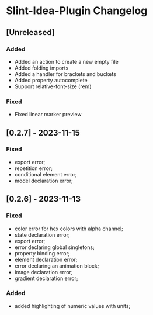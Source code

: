 <!-- Keep a Changelog guide -> https://keepachangelog.com -->

# Slint-Idea-Plugin Changelog

## [Unreleased]

### Added
- Added an action to create a new empty file
- Added folding imports
- Added a handler for brackets and buckets
- Added property autocomplete
- Support relative-font-size (rem) 

### Fixed
- Fixed linear marker preview

## [0.2.7] - 2023-11-15

### Fixed
- export error; 
- repetition error; 
- conditional element error; 
- model declaration error;

## [0.2.6] - 2023-11-13

### Fixed
- color error for hex colors with alpha channel;
- state declaration error;
- export error;
- error declaring global singletons;
- property binding error;
- element declaration error;
- error declaring an animation block;
- image declaration error;
- gradient declaration error;

### Added
- added highlighting of numeric values with units;
